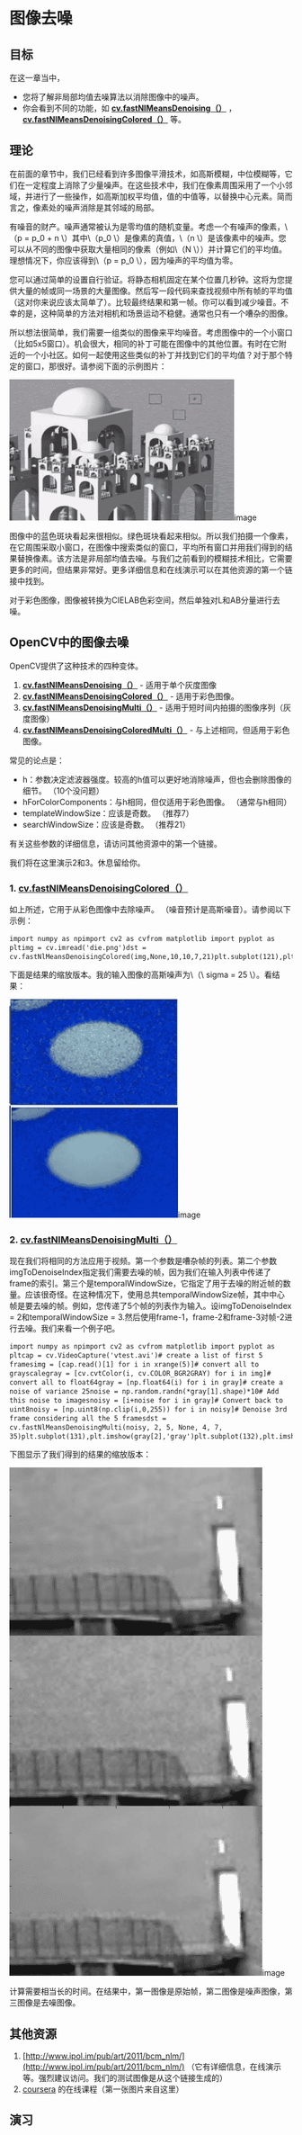 # 图像去噪

## 目标

在这一章当中，

*   您将了解非局部均值去噪算法以消除图像中的噪声。
*   你会看到不同的功能，如 **[cv.fastNlMeansDenoising（）](../../d1/d79/group__photo__denoise.html#ga4c6b0031f56ea3f98f768881279ffe93 "Perform image denoising using Non-local Means Denoising algorithm http://www.ipol.im/pub/algo/bcm_non_local_means_denoising/ with several computational optimizations. Noise expected to be a gaussian white noise. ")** ， **[cv.fastNlMeansDenoisingColored（）](../../d1/d79/group__photo__denoise.html#ga03aa4189fc3e31dafd638d90de335617 "Modification of fastNlMeansDenoising function for colored images. ")** 等。

## 理论

在前面的章节中，我们已经看到许多图像平滑技术，如高斯模糊，中位模糊等，它们在一定程度上消除了少量噪声。在这些技术中，我们在像素周围采用了一个小邻域，并进行了一些操作，如高斯加权平均值，值的中值等，以替换中心元素。简而言之，像素处的噪声消除是其邻域的局部。

有噪音的财产。噪声通常被认为是零均值的随机变量。考虑一个有噪声的像素，\（p = p_0 + n \）其中\（p_0 \）是像素的真值，\（n \）是该像素中的噪声。您可以从不同的图像中获取大量相同的像素（例如\（N \））并计算它们的平均值。理想情况下，你应该得到\（p = p_0 \），因为噪声的平均值为零。

您可以通过简单的设置自行验证。将静态相机固定在某个位置几秒钟。这将为您提供大量的帧或同一场景的大量图像。然后写一段代码来查找视频中所有帧的平均值（这对你来说应该太简单了）。比较最终结果和第一帧。你可以看到减少噪音。不幸的是，这种简单的方法对相机和场景运动不稳健。通常也只有一个嘈杂的图像。

所以想法很简单，我们需要一组类似的图像来平均噪音。考虑图像中的一个小窗口（比如5x5窗口）。机会很大，相同的补丁可能在图像中的其他位置。有时在它附近的一个小社区。如何一起使用这些类似的补丁并找到它们的平均值？对于那个特定的窗口，那很好。请参阅下面的示例图片：

![nlm_patch.jpg](img/1aac3a6b3789edad51aa59a26161104e.jpg)image

图像中的蓝色斑块看起来很相似。绿色斑块看起来相似。所以我们拍摄一个像素，在它周围采取小窗口，在图像中搜索类似的窗口，平均所有窗口并用我们得到的结果替换像素。该方法是非局部均值去噪。与我们之前看到的模糊技术相比，它需要更多的时间，但结果非常好。更多详细信息和在线演示可以在其他资源的第一个链接中找到。

对于彩色图像，图像被转换为​​CIELAB色彩空间，然后单独对L和AB分量进行去噪。

## OpenCV中的图像去噪

OpenCV提供了这种技术的四种变体。

1.  **[cv.fastNlMeansDenoising（）](../../d1/d79/group__photo__denoise.html#ga4c6b0031f56ea3f98f768881279ffe93 "Perform image denoising using Non-local Means Denoising algorithm http://www.ipol.im/pub/algo/bcm_non_local_means_denoising/ with several computational optimizations. Noise expected to be a gaussian white noise. ")** - 适用于单个灰度图像
2.  **[cv.fastNlMeansDenoisingColored（）](../../d1/d79/group__photo__denoise.html#ga03aa4189fc3e31dafd638d90de335617 "Modification of fastNlMeansDenoising function for colored images. ")** - 适用于彩色图像。
3.  **[cv.fastNlMeansDenoisingMulti（）](../../d1/d79/group__photo__denoise.html#gaf4421bf068c4d632ea7f0aa38e0bf172 "Modification of fastNlMeansDenoising function for images sequence where consecutive images have been ...")** - 适用于短时间内拍摄的图像序列（灰度图像）
4.  **[cv.fastNlMeansDenoisingColoredMulti（）](../../d1/d79/group__photo__denoise.html#gaa501e71f52fb2dc17ff8ca5e7d2d3619 "Modification of fastNlMeansDenoisingMulti function for colored images sequences. ")** - 与上述相同，但适用于彩色图像。

常见的论点是：

*   h：参数决定滤波器强度。较高的h值可以更好地消除噪声，但也会删除图像的细节。 （10个没问题）
*   hForColorComponents：与h相同，但仅适用于彩色图像。 （通常与h相同）
*   templateWindowSize：应该是奇数。 （推荐7）
*   searchWindowSize：应该是奇数。 （推荐21）

有关这些参数的详细信息，请访问其他资源中的第一个链接。

我们将在这里演示2和3。休息留给你。

### 1\. [cv.fastNlMeansDenoisingColored（）](../../d1/d79/group__photo__denoise.html#ga03aa4189fc3e31dafd638d90de335617 "Modification of fastNlMeansDenoising function for colored images. ")

如上所述，它用于从彩色图像中去除噪声。 （噪音预计是高斯噪音）。请参阅以下示例：

```
import numpy as npimport cv2 as cvfrom matplotlib import pyplot as pltimg = cv.imread('die.png')dst = cv.fastNlMeansDenoisingColored(img,None,10,10,7,21)plt.subplot(121),plt.imshow(img)plt.subplot(122),plt.imshow(dst)plt.show()
```

下面是结果的缩放版本。我的输入图像的高斯噪声为\（\ sigma = 25 \）。看结果：

![nlm_result1.jpg](img/5c57018c7904d208b3ccd44d0466978e.jpg)image

### 2\. [cv.fastNlMeansDenoisingMulti（）](../../d1/d79/group__photo__denoise.html#gaf4421bf068c4d632ea7f0aa38e0bf172 "Modification of fastNlMeansDenoising function for images sequence where consecutive images have been ...")

现在我们将相同的方法应用于视频。第一个参数是嘈杂帧的列表。第二个参数imgToDenoiseIndex指定我们需要去噪的帧，因为我们在输入列表中传递了frame的索引。第三个是temporalWindowSize，它指定了用于去噪的附近帧的数量。应该很奇怪。在这种情况下，使用总共temporalWindowSize帧，其中中心帧是要去噪的帧。例如，您传递了5个帧的列表作为输入。设imgToDenoiseIndex = 2和temporalWindowSize = 3.然后使用frame-1，frame-2和frame-3对帧-2进行去噪。我们来看一个例子吧。

```
import numpy as npimport cv2 as cvfrom matplotlib import pyplot as pltcap = cv.VideoCapture('vtest.avi')# create a list of first 5 framesimg = [cap.read()[1] for i in xrange(5)]# convert all to grayscalegray = [cv.cvtColor(i, cv.COLOR_BGR2GRAY) for i in img]# convert all to float64gray = [np.float64(i) for i in gray]# create a noise of variance 25noise = np.random.randn(*gray[1].shape)*10# Add this noise to imagesnoisy = [i+noise for i in gray]# Convert back to uint8noisy = [np.uint8(np.clip(i,0,255)) for i in noisy]# Denoise 3rd frame considering all the 5 framesdst = cv.fastNlMeansDenoisingMulti(noisy, 2, 5, None, 4, 7, 35)plt.subplot(131),plt.imshow(gray[2],'gray')plt.subplot(132),plt.imshow(noisy[2],'gray')plt.subplot(133),plt.imshow(dst,'gray')plt.show()
```

下图显示了我们得到的结果的缩放版本：

![nlm_multi.jpg](img/6fa88fd3872ea39913606e3990876d0c.jpg)image

计算需要相当长的时间。在结果中，第一图像是原始帧，第二图像是噪声图像，第三图像是去噪图像。

## 其他资源

1.  [http://www.ipol.im/pub/art/2011/bcm_nlm/](http://www.ipol.im/pub/art/2011/bcm_nlm/) （它有详细信息，在线演示等。强烈建议访问。我们的测试图像是从这个链接生成的）
2.  [coursera](https://www.coursera.org/courimg) 的在线课程（第一张图片来自这里）

## 演习